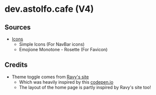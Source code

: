 # dev.astolfo.cafe (V4)

## Sources

- [Icons](https://icon-sets.iconify.design)
  - Simple Icons (For NavBar icons)
  - Emojione Monotone - Rosette (For Favicon)

## Credits

- Theme toggle comes from [Ravy's site](https://ravy.org)
  - Which was heavily inspired by this [codepen.io](https://codepen.io/demilad/pen/bZRjpb)
  - The layout of the home page is partly inspired by Ravy's site too!

